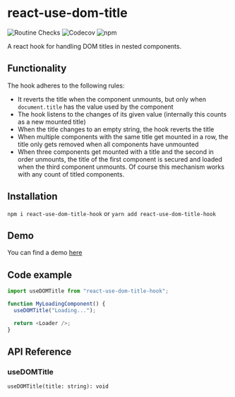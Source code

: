 # react-use-dom-title

![Routine Checks](https://github.com/kreyoo/react-use-dom-title-hook/actions/workflows/test.yml/badge.svg)
![Codecov](https://img.shields.io/codecov/c/gh/kreyoo/react-use-dom-title-hook?style=plastic)
![npm](https://img.shields.io/npm/dm/react-use-dom-title-hook?style=plastic)

A react hook for handling DOM titles in nested components.

## Functionality

The hook adheres to the following rules:

- It reverts the title when the component unmounts, but only when `document.title` has the value used by the component
- The hook listens to the changes of its given value (internally this counts as a new mounted title)
- When the title changes to an empty string, the hook reverts the title
- When multiple components with the same title get mounted in a row, the title only gets removed when all components have unmounted
- When three components get mounted with a title and the second in order unmounts, the title of the first component is secured and loaded when the third component unmounts. Of course this mechanism works with any count of titled components.

## Installation

`npm i react-use-dom-title-hook` or `yarn add react-use-dom-title-hook`

## Demo

You can find a demo [here](https://jvllmr.github.io/react-use-dom-title-hook)

## Code example

```typescript
import useDOMTitle from "react-use-dom-title-hook";

function MyLoadingComponent() {
  useDOMTitle("Loading...");

  return <Loader />;
}
```

## API Reference

### useDOMTitle

`useDOMTitle(title: string): void`
